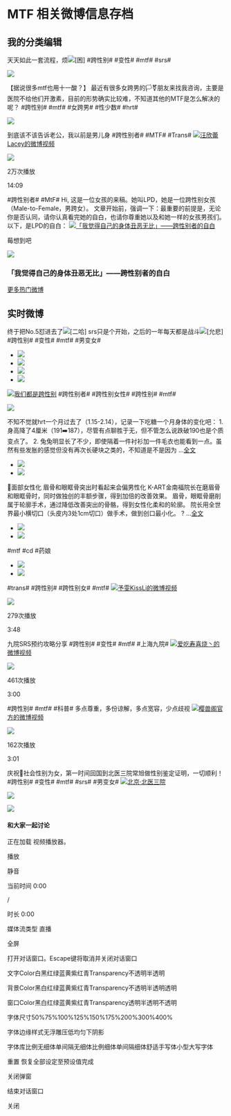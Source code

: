 # MTF 相关微博信息存档

## 我的分类编辑

天天如此一套流程，烦![[困]](https://h5.sinaimg.cn/m/emoticon/icon/default/d_kun-0f87c3e1f8.png) #跨性别# #变性# #mtf# #srs#

![](https://wx4.sinaimg.cn/orj360/82d1c22fly1hy60losmxgj21741lge20.jpg)

【据说很多mtf也用十一酸？】 最近有很多女跨男的🏳️⚧️朋友来找我咨询，主要是医院不给他们开激素，目前的形势确实比较难，不知道其他的MTF是怎么解决的呢？ #跨性别# #mtf# #女跨男# #性少数# #hrt#

![](https://wx4.sinaimg.cn/orj360/d3ceb626gy1hwklu708rnj22c0340u0x.jpg)

到底该不该告诉老公，我以前是男儿身 #跨性别者# #MTF# #Trans# [![](https://h5.sinaimg.cn/upload/2015/09/25/3/timeline_card_small_video_default.png)汪欣蕾Lacey的微博视频](https://video.weibo.com/show?fid=1034:4911442856706101)

![](https://wx4.sinaimg.cn/orj480/67f0a33bly1heu8ixj0kej21hc0u0aku.jpg)

2万次播放

14:09

#跨性别者# #MtF# Hi, 这是一位女孩的来稿。她叫LPD，她是一位跨性别女孩（Male-to-Female，男跨女）。 文章开始前，强调一下：最重要的前提是，无论你是否认同，请你认真看完她的自白，也请你尊重她以及和她一样的女孩男孩们。 以下，是LPD的自白： [![](https://h5.sinaimg.cn/upload/2015/09/25/3/timeline_card_small_article_default.png)「我觉得自己的身体丑恶无比」——跨性别者的自白](https://weibo.com/ttarticle/p/show?id=2309404900528521085148)

莓想到吧

![](https://wx1.sinaimg.cn/large/008pWoAZly1hdvexysh1kj30rs0fmtbh.jpg)

### 「我觉得自己的身体丑恶无比」——跨性别者的自白

[更多热门微博](javascript:;)

## 实时微博

终于把No.5怼进去了![[二哈]](https://h5.sinaimg.cn/m/emoticon/icon/others/d_erha-139d0e07bd.png) srs只是个开始，之后的一年每天都是战斗![[允悲]](https://h5.sinaimg.cn/m/emoticon/icon/default/d_yunbei-a14a649db8.png) #跨性别# #变性# #mtf# #男变女#

-   ![](https://wx4.sinaimg.cn/orj360/82d1c22fly1hyxaso6u8tj21k71k7k5g.jpg)
-   ![](https://wx3.sinaimg.cn/orj360/82d1c22fly1hyxasnqkdij22c0340kjm.jpg)
-   ![](https://wx1.sinaimg.cn/orj360/82d1c22fly1hyxasouzwuj22c03407wj.jpg)
-   ![](https://wx4.sinaimg.cn/orj360/82d1c22fly1hyxaspiirxj221h2pzu0x.jpg)

[![](https://n.sinaimg.cn/photo/5213b46e/20180926/timeline_card_small_super_default.png)我们都是跨性别](https://m.weibo.cn/p/index?extparam=%E6%88%91%E4%BB%AC%E9%83%BD%E6%98%AF%E8%B7%A8%E6%80%A7%E5%88%AB&containerid=100808b3cb243732877345157e3adf8c99b7b9&luicode=10000011&lfid=231522type%3D1%26t%3D10%26q%3D%23mtf%23&featurecode=newtitle%0A%E7%AC%AC%E4%B8%80%E6%AC%A1%E7%9C%8B%E8%A7%81%E8%BF%99%E4%B8%AA%E8%A7%86%E9%A2%91%E8%BF%98%E6%98%AF16%E5%B9%B4%E6%97%B6%E5%9C%A8%E5%BF%AB%E6%89%8B%E4%B8%8A%E3%80%82%E7%AA%81%E7%84%B6%E6%83%B3%E8%B5%B7%E6%9D%A5%E5%B0%B1%E6%89%BE%E5%88%B0%E7%BB%99%E5%A4%A7%E5%AE%B6%E7%9C%8B%E3%80%82%E5%B0%8F%E5%AE%9D%E5%AE%9D%E7%9C%9F%E5%8F%AF%E7%88%B1%E3%80%82) #跨性别者# #跨性别女性# #跨性别# #mtf#

![](https://wx2.sinaimg.cn/orj360/007jw15Nly1hynbnordhcj30h40sogpy.jpg)

不知不觉就hrt一个月过去了（1.15-2.14），记录一下吃糖一个月身体的变化吧： 1. 身高降了4厘米（191➡️187），尽管有点聊胜于无，但不管怎么说跌破190也是个质变点了。 2. 兔兔明显长了不少，即使隔着一件衬衫加一件毛衣也能看到一点。虽然有些发胀的感觉但没有再次长硬块之类的，不知道是不是因为 ...[全文](/status/5134008876797140)

-   ![](https://wx4.sinaimg.cn/orj360/008FruC6gy1hyk9vwtnofj30v90xr77p.jpg)
-   ![](https://wx2.sinaimg.cn/orj360/008FruC6gy1hyk9vyaudzj30yw1hck8b.jpg)

💎面部女性化 眉骨和眼眶骨突出时看起来会偏男性化 K-ART金南福院长在磨眉骨和眼眶骨时，同时做独创的丰额步骤，得到加倍的改善效果。 眉骨，眼眶骨磨削属于轮廓手术，通过降低改善突出的骨骼，得到女性化柔和的轮廓。 院长用全世界最小横切口（头皮内3处1cm切口）做手术，做到创口最小化。 ? ...[全文](/status/5133570736130963)

-   ![](https://wx3.sinaimg.cn/orj360/008CWcBLgy1hyivkcfu5fj30im11iwlm.jpg)
-   ![](https://wx1.sinaimg.cn/orj360/008CWcBLgy1hyivk2i558j30u011iqjn.jpg)

#mtf #cd #药娘

-   ![](https://wx4.sinaimg.cn/orj360/007xjLhCgy1hy7tyol8ahj30u011ijv9.jpg)
-   ![](https://wx1.sinaimg.cn/orj360/007xjLhCgy1hy7typwgimj30u011iaf0.jpg)

#trans# #跨性别# #跨性别女# #mtf# [![](https://h5.sinaimg.cn/upload/2015/09/25/3/timeline_card_small_video_default.png)予雯KissLi的微博视频](https://video.weibo.com/show?fid=1034:5127622078693380)

![](https://wx2.sinaimg.cn/orj480/b9fbeb3dgy1hxzwhrur9hj20oc0wgh9i.jpg)

279次播放

3:48

九院SRS预约攻略分享 #跨性别# #变性# #mtf# #上海九院# [![](https://h5.sinaimg.cn/upload/2015/09/25/3/timeline_card_small_video_default.png)爱吃寿喜烧丶的微博视频](https://video.weibo.com/show?fid=1034:5126519224467476)

![](https://wx1.sinaimg.cn/orj480/005Ky6xCgy1hxwdpn0s09j30u01hcnb0.jpg)

461次播放

3:00

#跨性别# #mtf# #科普# 多点尊重，多份谅解，多点宽容，少点歧视 [![](https://h5.sinaimg.cn/upload/2015/09/25/3/timeline_card_small_video_default.png)樱兽阁官方的微博视频](https://video.weibo.com/show?fid=1034:5124375113039883)

![](https://wx2.sinaimg.cn/orj480/008EFu06gy1hxpjhwdokmj30xw0j20tc.jpg)

162次播放

3:01

庆祝🎉社会性别为女，第一时间回国到北医三院常旭做性别鉴定证明，一切顺利！ #跨性别# #变性# #mtf# #srs# #男变女# [![](https://h5.sinaimg.cn/upload/2015/09/25/3/timeline_card_small_location_default.png)北京·北医三院](http://weibo.com/p/100101B2094654D66DA1FC4292)

![](https://wx4.sinaimg.cn/orj360/82d1c22fly1hxekvbjqnkj21bz1bzwy2.jpg)

![](https://simg.s.weibo.com/imgtool/20240417_fabu_default.png)

#### 和大家一起讨论

正在加载 视频播放器。

播放

静音

当前时间 0:00

/

时长 0:00

媒体流类型 直播

全屏

打开对话窗口。Escape键将取消并关闭对话窗口

文字Color白黑红绿蓝黄紫红青Transparency不透明半透明

背景Color黑白红绿蓝黄紫红青Transparency不透明半透明透明

窗口Color黑白红绿蓝黄紫红青Transparency透明半透明不透明

字体尺寸50%75%100%125%150%175%200%300%400%

字体边缘样式无浮雕压低均匀下阴影

字体库比例无细体单间隔无细体比例细体单间隔细体舒适手写体小型大写字体

重置 恢复全部设定至预设值完成

关闭弹窗

结束对话窗口

关闭
